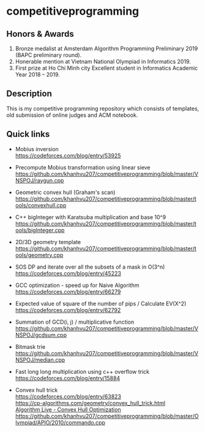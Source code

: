 # competitiveprogramming

## Honors & Awards
1. Bronze medalist at Amsterdam Algorithm Programming Preliminary 2019 (BAPC preliminary round).
2. Honerable mention at Vietnam National Olympiad in Informatics 2019.
3. First prize at Ho Chi Minh city Excellent student in Informatics Academic Year 2018 – 2019.

## Description
This is my competitive programming repository which consists of templates, old submission of online judges and ACM notebook.

## Quick links

* Mobius inversion  
  https://codeforces.com/blog/entry/53925

* Precompute Mobius transformation using linear sieve
  https://github.com/khanhvu207/competitiveprogramming/blob/master/VNSPOJ/raygun.cpp

* Geometric convex hull (Graham's scan)
  https://github.com/khanhvu207/competitiveprogramming/blob/master/tools/convexhull.cpp

* C++ bigInteger with Karatsuba multiplication and base 10^9
  https://github.com/khanhvu207/competitiveprogramming/blob/master/tools/bigInteger.cpp

* 2D/3D geometry template  
  https://github.com/khanhvu207/competitiveprogramming/blob/master/tools/geometry.cpp

* SOS DP and iterate over all the subsets of a mask in O(3^n)  
  https://codeforces.com/blog/entry/45223

* GCC optimization - speed up for Naive Algorithm  
  https://codeforces.com/blog/entry/66279 

* Expected value of square of the number of pips / Calculate EV(X^2)  
  https://codeforces.com/blog/entry/62792

* Summation of GCD(i, j) / multiplicative function
  https://github.com/khanhvu207/competitiveprogramming/blob/master/VNSPOJ/gcdsum.cpp

* Bitmask trie  
  https://github.com/khanhvu207/competitiveprogramming/blob/master/VNSPOJ/median.cpp

* Fast long long multiplication using c++ overflow trick  
  https://codeforces.com/blog/entry/15884

* Convex hull trick  
  https://codeforces.com/blog/entry/63823  
  https://cp-algorithms.com/geometry/convex_hull_trick.html  
  [Algorithm Live - Convex Hull Optimization](https://www.youtube.com/watch?v=OrH2ah4ylv4)  
  https://github.com/khanhvu207/competitiveprogramming/blob/master/Olympiad/APIO/2010/commando.cpp  





